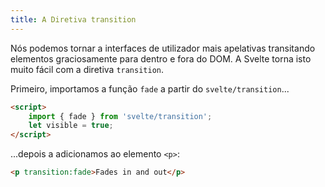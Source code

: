 ```yaml
---
title: A Diretiva transition
---
```


Nós podemos tornar a interfaces de utilizador mais apelativas transitando elementos graciosamente para dentro e fora do DOM. A Svelte torna isto muito fácil com a diretiva `transition`.

Primeiro, importamos a função `fade` a partir do `svelte/transition`...

```html
<script>
	import { fade } from 'svelte/transition';
	let visible = true;
</script>
```

...depois a adicionamos ao elemento `<p>`:

```html
<p transition:fade>Fades in and out</p>
```